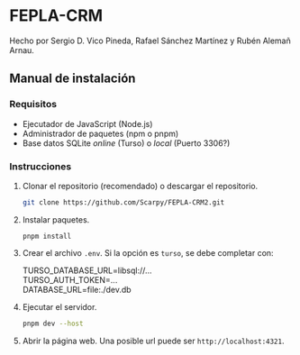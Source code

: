 # FEPLA-CRM

Hecho por Sergio D. Vico Pineda, Rafael Sánchez Martínez y Rubén Alemañ Arnau.

## Manual de instalación

### Requisitos

- Ejecutador de JavaScript (Node.js)
- Administrador de paquetes (npm o pnpm)
- Base datos SQLite _online_ (Turso) o _local_ (Puerto 3306?)

### Instrucciones

1. Clonar el repositorio (recomendado) o descargar el repositorio.

    ```bash
    git clone https://github.com/Scarpy/FEPLA-CRM2.git
    ```

2. Instalar paquetes.

    ```pnpm
    pnpm install
    ```

3. Crear el archivo `.env`. Si la opción es `turso`, se debe completar con:

    TURSO_DATABASE_URL=libsql://...  
    TURSO_AUTH_TOKEN=...  
    DATABASE_URL=file:./dev.db

4. Ejecutar el servidor.

    ```bash
    pnpm dev --host
    ```

5. Abrir la página web. Una posible url puede ser `http://localhost:4321`.
